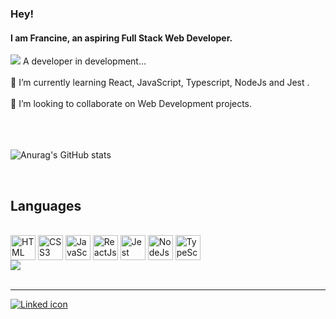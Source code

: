 ### Hey! 

<h4>I am Francine, an aspiring Full Stack Web Developer.</h4>

<div style="display:inline_block">
<img src="https://icongr.am/fontawesome/cogs.svg?size=23&color=99df43&colored=false"/><span>   A developer in development...</span>
</div>
<br>
🌱 I’m currently learning React, JavaScript, Typescript, NodeJs and Jest .
<br>
<br>
👯 I’m looking to collaborate on Web Development projects.
<br>
<br>
<br>
<br>

![Anurag's GitHub stats](https://github-readme-stats.vercel.app/api?username=francine1919&show_icons=true&theme=vue&hide=stars)

<div>
  <br>
<h2>Languages</h2>
<div style="display:inline_block"><br>
 <img align="center" height="40" width="40" alt="HTML icon" src="https://cdn.jsdelivr.net/gh/devicons/devicon/icons/html5/html5-plain-wordmark.svg"/>
 <img align="center" height="40" width="40" alt="CSS3 icon" src="https://cdn.jsdelivr.net/gh/devicons/devicon/icons/css3/css3-plain-wordmark.svg"/>  
 <img align="center" height="40" width="40" alt="JavaScript icon" src="https://cdn.jsdelivr.net/gh/devicons/devicon/icons/javascript/javascript-plain.svg"/>
 <img align="center" height="40" width="40" alt="ReactJs icon" src="https://cdn.jsdelivr.net/gh/devicons/devicon/icons/react/react-original.svg"/>
 <img align="center" height="40" width="40" alt="Jest icon" src="https://cdn.jsdelivr.net/gh/devicons/devicon/icons/jest/jest-plain.svg" />
 <img align="center" height="40" width="40" alt="NodeJs icon" src="https://cdn.jsdelivr.net/gh/devicons/devicon/icons/nodejs/nodejs-original.svg" />
 <img align="center" height="40" width="40" alt="TypeScript icon" src="https://cdn.jsdelivr.net/gh/devicons/devicon/icons/typescript/typescript-plain.svg" /> 
 <!--  <img  align="center" height="40" width="40" alt="Visual Code icon" src="https://cdn.jsdelivr.net/gh/devicons/devicon/icons/vscode/vscode-original.svg" /> -->
</div>

 <img src="https://github.com/francine1919/francine1919/blob/output/github-contribution-grid-snake.svg"/>
 <br>
  <br>
  <hr>

<div>
 <a href="https://www.linkedin.com/in/francine-lima-1b2aa75a/">
 <img align="center" alt="Linked icon" src="https://img.shields.io/badge/LinkedIn-0077B5?style=for-the-badge&logo=linkedin&logoColor=white" />
</div>

<!--   Comments -->
<!--  <img height="180em" src="https://github-readme-stats.vercel.app/api?username=francine1919&show_icons=true&theme=dracula&include_all_commits=true&count_private=true&hide=stars,issues"/> -->
</div>
 <!--  <img height="180em" src="https://github-readme-stats.vercel.app/api/top-langs/?username=francine1919&layout=compact&theme=dracula&langs_count=5"/> -->
  

  <!--
 <img src="https://github-readme-stats.vercel.app/api/top-langs?username=francine1919"
   -->

<!-- ![image](https://github-readme-stats.vercel.app/api/top-langs/?username=francine1919&layout=compact&langs_count=8&hide_border=true&title_color=000000&icon_color=000000&text_color=000000&bg_color=ffffff) -->

<!--   [![Top Langs](https://github-readme-stats.vercel.app/api/top-langs/?username=francine1919)](https://github.com/anuraghazra/github-readme-stats) -->

<!--
**francine1919/francine1919** is a ✨ _special_ ✨ repository because its `README.md` (this file) appears on your GitHub profile.

- 🔭 I’m currently working on my Web Development skills.
- 🌱 I’m currently learning React, JavaScript, JEST and Typescript.
- 👯 I’m looking to collaborate on Web Development projects.
- 🤔 I’m looking for help with ...
- 💬 Ask me about JavaScript and React...
- ⚡ Fun fact: I love mangoes!
-->
